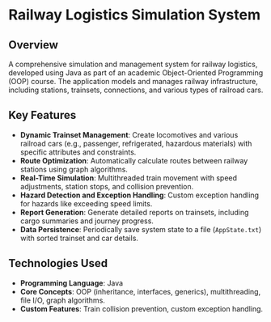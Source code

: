# Railway Logistics Simulation System

## **Overview**
A comprehensive simulation and management system for railway logistics, developed using Java as part of an academic Object-Oriented Programming (OOP) course. The application models and manages railway infrastructure, including stations, trainsets, connections, and various types of railroad cars.

## **Key Features**
- **Dynamic Trainset Management**: Create locomotives and various railroad cars (e.g., passenger, refrigerated, hazardous materials) with specific attributes and constraints.
- **Route Optimization**: Automatically calculate routes between railway stations using graph algorithms.
- **Real-Time Simulation**: Multithreaded train movement with speed adjustments, station stops, and collision prevention.
- **Hazard Detection and Exception Handling**: Custom exception handling for hazards like exceeding speed limits.
- **Report Generation**: Generate detailed reports on trainsets, including cargo summaries and journey progress.
- **Data Persistence**: Periodically save system state to a file (`AppState.txt`) with sorted trainset and car details.

## **Technologies Used**
- **Programming Language**: Java
- **Core Concepts**: OOP (inheritance, interfaces, generics), multithreading, file I/O, graph algorithms.
- **Custom Features**: Train collision prevention, custom exception handling.
